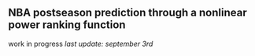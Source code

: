 ## NBA postseason prediction through a nonlinear power ranking function

work in progress
*last update: september 3rd*
